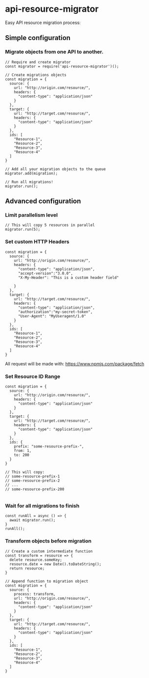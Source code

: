 # api-resource-migrator
Easy API resource migration process: 


## Simple configuration 
### Migrate objects from one API to another.

```
// Require and create migrator
const migrator = require('api-resource-migrator')();

// Create migrations objects
const migration = {
  source: {
    url: "http://origin.com/resource/",
    headers: {
      "content-type": "application/json"
    }
  },
  target: {
    url: "http://target.com/resource/",
    headers: {
      "content-type": "application/json"
    }
  },
  ids: [
    "Resource-1",
    "Resource-2",
    "Resource-3",
    "Resource-4"
  ]
}

// Add all your migration objects to the queue
migrator.add(migration);

// Run all migrations!
migrator.run();
```

## Advanced configuration

### Limit parallelism level

```
// This will copy 5 resources in parallel
migrator.run(5);
```

### Set custom HTTP Headers

```
const migration = {
  source: {
    url: "http://origin.com/resource/",
    headers: {
      "content-type": "application/json",
      "accept-version":"3.0.0",
      "X-My-Header": "This is a custom header field"
      
    }
  },
  target: {
    url: "http://target.com/resource/",
    headers: {
      "content-type": "application/json",
      "authorization":"my-secret-token",
      "User-Agent": "MyUseragent/1.0"
    }
  },
  ids: [
    "Resource-1",
    "Resource-2",
    "Resource-3",
    "Resource-4"
  ]
}

```

All request will be made with: https://www.npmjs.com/package/fetch

### Set Resource ID Range

```
const migration = {
  source: {
    url: "http://origin.com/resource/",
    headers: {
      "content-type": "application/json"
    }
  },
  target: {
    url: "http://target.com/resource/",
    headers: {
      "content-type": "application/json"
    }
  },
  ids: {
    prefix: "some-resource-prefix-",
    from: 1,
    to: 200
  }
}

// This will copy:
// some-resource-prefix-1
// some-resource-prefix-2
// ...
// some-resource-prefix-200


```

### Wait for all migrations to finish

```
const runAll = async () => {
  await migrator.run();
}
runAll();
```

### Transform objects before migration

```
// Create a custom intermediate function
const transform = resource => {
  delete resource.someKey;
  resource.date = new Date().toDateString();
  return resource;
}

// Append function to migration object
const migration = {
  source: {
    process: transform,
    url: "http://origin.com/resource/",
    headers: {
      "content-type": "application/json"
    }
  },
  target: {
    url: "http://target.com/resource/",
    headers: {
      "content-type": "application/json"
    }
  },
  ids: [
    "Resource-1",
    "Resource-2",
    "Resource-3",
    "Resource-4"
  ]
}

```